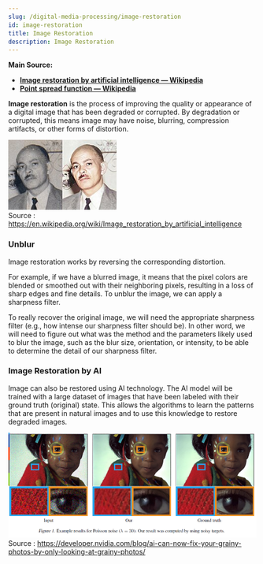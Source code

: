 ```yaml
---
slug: /digital-media-processing/image-restoration
id: image-restoration
title: Image Restoration
description: Image Restoration
---
```


**Main Source:**

- **[Image restoration by artificial intelligence — Wikipedia](https://en.wikipedia.org/wiki/Image_restoration_by_artificial_intelligence)**
- **[Point spread function — Wikipedia](https://en.wikipedia.org/wiki/Point_spread_function)**

**Image restoration** is the process of improving the quality or appearance of a digital image that has been degraded or corrupted. By degradation or corrupted, this means image may have noise, blurring, compression artifacts, or other forms of distortion.

![An image noise is removed and colored from grayscale image](./image-restoration-example.jpg)  
Source : https://en.wikipedia.org/wiki/Image_restoration_by_artificial_intelligence

### Unblur

Image restoration works by reversing the corresponding distortion.

For example, if we have a blurred image, it means that the pixel colors are blended or smoothed out with their neighboring pixels, resulting in a loss of sharp edges and fine details. To unblur the image, we can apply a sharpness filter.

To really recover the original image, we will need the appropriate sharpness filter (e.g., how intense our sharpness filter should be). In other word, we will need to figure out what was the method and the parameters likely used to blur the image, such as the blur size, orientation, or intensity, to be able to determine the detail of our sharpness filter.

### Image Restoration by AI

Image can also be restored using AI technology. The AI model will be trained with a large dataset of images that have been labeled with their ground truth (original) state. This allows the algorithms to learn the patterns that are present in natural images and to use this knowledge to restore degraded images.

![Removing noise from a human eyes](./image-restoration-ai.png)  
Source : https://developer.nvidia.com/blog/ai-can-now-fix-your-grainy-photos-by-only-looking-at-grainy-photos/

